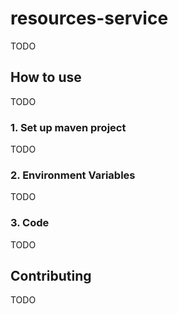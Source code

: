 # resources-service

TODO

## How to use

TODO

### 1. Set up maven project

TODO

### 2. Environment Variables

TODO

### 3. Code

TODO

## Contributing

TODO